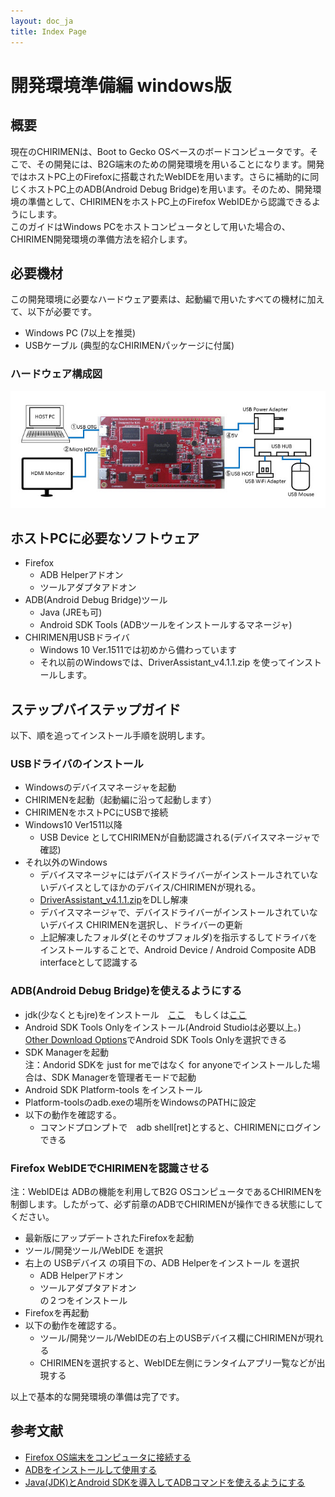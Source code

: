 ```yaml
---
layout: doc_ja
title: Index Page
---
```

# 開発環境準備編 windows版

## 概要
現在のCHIRIMENは、Boot to Gecko OSベースのボードコンピュータです。そこで、その開発には、B2G端末のための開発環境を用いることになります。開発ではホストPC上のFirefoxに搭載されたWebIDEを用います。さらに補助的に同じくホストPC上のADB(Android Debug Bridge)を用います。そのため、開発環境の準備として、CHIRIMENをホストPC上のFirefox WebIDEから認識できるようにします。  
このガイドはWindows PCをホストコンピュータとして用いた場合の、CHIRIMEN開発環境の準備方法を紹介します。

## 必要機材
この開発環境に必要なハードウェア要素は、起動編で用いたすべての機材に加えて、以下が必要です。

- Windows PC (7以上を推奨)
- USBケーブル (典型的なCHIRIMENパッケージに付属)

### ハードウェア構成図
![chirimen_dev_conf](../images/chirimen_dev_conf.jpg) 

## ホストPCに必要なソフトウェア
- Firefox
  - ADB Helperアドオン
  - ツールアダプタアドオン
- ADB(Android Debug Bridge)ツール
  - Java (JREも可)
  - Android SDK Tools (ADBツールをインストールするマネージャ)
- CHIRIMEN用USBドライバ
  - Windows 10 Ver.1511では初めから備わっています
  - それ以前のWindowsでは、DriverAssistant_v4.1.1.zip を使ってインストールします。
  
## ステップバイステップガイド
以下、順を追ってインストール手順を説明します。

### USBドライバのインストール
- Windowsのデバイスマネージャを起動
- CHIRIMENを起動（起動編に沿って起動します）
- CHIRIMENをホストPCにUSBで接続
- Windows10 Ver1511以降
  - USB Device としてCHIRIMENが自動認識される(デバイスマネージャで確認)
- それ以外のWindows
  - デバイスマネージャにはデバイスドライバーがインストールされていないデバイスとしてほかのデバイス/CHIRIMENが現れる。
  - [DriverAssistant_v4.1.1.zip](https://github.com/MozOpenHard/CHIRIMEN-tools/blob/master/DriverAssistant_v4.1.1.zip)をDLし解凍
  - デバイスマネージャで、デバイスドライバーがインストールされていないデバイス CHIRIMENを選択し、ドライバーの更新
  - 上記解凍したフォルダ(とそのサブフォルダ)を指示するしてドライバをインストールすることで、Android Device / Android Composite ADB interfaceとして認識する

### ADB(Android Debug Bridge)を使えるようにする
- jdk(少なくともjre)をインストール　[ここ](http://www.oracle.com/technetwork/java/javase/downloads/index.html)　もしくは[ここ](https://java.com/ja/download/)
- Android SDK Tools Onlyをインストール(Android Studioは必要以上。)  
[Other Download Options](http://developer.android.com/sdk/index.html#Other)でAndroid SDK Tools Onlyを選択できる
- SDK Managerを起動  
注：Andorid SDKを just for meではなく for anyoneでインストールした場合は、SDK Managerを管理者モードで起動
- Android SDK Platform-tools をインストール
- Platform-toolsのadb.exeの場所をWindowsのPATHに設定
- 以下の動作を確認する。
  - コマンドプロンプトで　adb shell[ret]とすると、CHIRIMENにログインできる
  
### Firefox WebIDEでCHIRIMENを認識させる
注：WebIDEは ADBの機能を利用してB2G OSコンピュータであるCHIRIMENを制御します。したがって、必ず前章のADBでCHIRIMENが操作できる状態にしてください。

- 最新版にアップデートされたFirefoxを起動
- ツール/開発ツール/WebIDE を選択
- 右上の USBデバイス の項目下の、ADB Helperをインストール を選択
  - ADB Helperアドオン
  - ツールアダプタアドオン  
の２つをインストール
- Firefoxを再起動
- 以下の動作を確認する。
  - ツール/開発ツール/WebIDEの右上のUSBデバイス欄にCHIRIMENが現れる
  - CHIRIMENを選択すると、WebIDE左側にランタイムアプリ一覧などが出現する

以上で基本的な開発環境の準備は完了です。


## 参考文献
- [Firefox OS端末をコンピュータに接続する](https://developer.mozilla.org/ja/Firefox_OS/Debugging/Connecting_a_Firefox_OS_device_to_the_desktop)
- [ADBをインストールして使用する](https://developer.mozilla.org/ja/Firefox_OS/Debugging/Installing_ADB)
- [Java(JDK)とAndroid SDKを導入してADBコマンドを使えるようにする](http://andmem.blogspot.jp/2014/04/installjdkandroidsdkadb.html)
